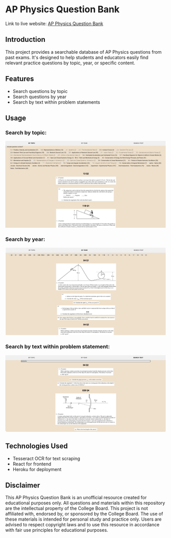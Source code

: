 # AP Physics Question Bank

Link to live website: [AP Physics Question Bank](https://ap-physics-question-bank.herokuapp.com/)

## Introduction

This project provides a searchable database of AP Physics questions from past exams. It's designed to help students and educators easily find relevant practice questions by topic, year, or specific content.

## Features

- Search questions by topic
- Search questions by year
- Search by text within problem statements

## Usage

### Search by topic:

![Search by topic](./pics/ByTopic.png)

### Search by year:

![Search by year](./pics/ByYear.png)

### Search by text within problem statement:

![Search by text within problem statement](./pics/ByText.png)

## Technologies Used

- Tesseract OCR for text scraping
- React for frontend
- Heroku for deployment


## Disclaimer

This AP Physics Question Bank is an unofficial resource created for educational purposes only. All questions and materials within this repository are the intellectual property of the College Board. This project is not affiliated with, endorsed by, or sponsored by the College Board. The use of these materials is intended for personal study and practice only. Users are advised to respect copyright laws and to use this resource in accordance with fair use principles for educational purposes.